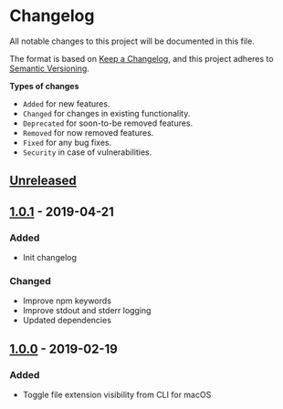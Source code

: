 # Changelog

All notable changes to this project will be documented in this file.

The format is based on [Keep a Changelog](https://keepachangelog.com/en/1.0.0/),
and this project adheres to [Semantic Versioning](https://semver.org/spec/v2.0.0.html).

**Types of changes**

- `Added` for new features.
- `Changed` for changes in existing functionality.
- `Deprecated` for soon-to-be removed features.
- `Removed` for now removed features.
- `Fixed` for any bug fixes.
- `Security` in case of vulnerabilities.

## [Unreleased]

## [1.0.1] - 2019-04-21

### Added

- Init changelog

### Changed

- Improve npm keywords
- Improve stdout and stderr logging
- Updated dependencies

## [1.0.0] - 2019-02-19

### Added

- Toggle file extension visibility from CLI for macOS

[unreleased]: https://github.com/rodrigobdz/hide-file-extension-mac/compare/v1.0.1...HEAD
[1.0.1]: https://github.com/rodrigobdz/hide-file-extension-mac/compare/v1.0.0...v1.0.1
[1.0.0]: https://github.com/rodrigobdz/hide-file-extension-mac/compare/d382a452d0be4c36f6a217e87cad4c652311d406...v1.0.0
